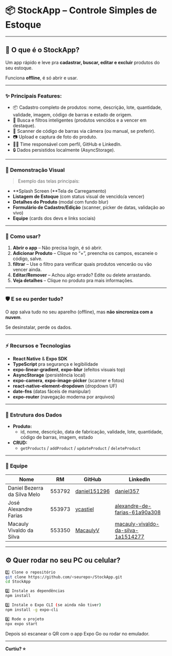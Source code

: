 # 📦 StockApp – Controle Simples de Estoque

---

## 🚀 **O que é o StockApp?**

Um app rápido e leve pra **cadastrar, buscar, editar e excluir** produtos do seu estoque.

Funciona **offline**, é só abrir e usar.

---

### ✨ **Principais Features:**

- 📦 Cadastro completo de produtos: nome, descrição, lote, quantidade, validade, imagem, código de barras e estado de origem.
- 🔎 Busca e filtros inteligentes (produtos vencidos e a vencer em destaque).
- 🤳 Scanner de código de barras via câmera (ou manual, se preferir).
- 📷 Upload e captura de foto do produto.
- 🧑‍💻 Time responsável com perfil, GitHub e LinkedIn.
- 🔒 Dados persistidos localmente (AsyncStorage).

---

### 📲 **Demonstração Visual**

> Exemplo das telas principais:
> 
- **Splash Screen (**Tela de Carregamento)
- **Listagem de Estoque** (com status visual de vencido/a vencer)
- **Detalhes do Produto** (modal com fundo blur)
- **Formulário de Cadastro/Edição** (scanner, picker de datas, validação ao vivo)
- **Equipe** (cards dos devs e links sociais)

---

### 🤳 **Como usar?**

1. **Abrir o app** – Não precisa login, é só abrir.
2. **Adicionar Produto** – Clique no “+”, preencha os campos, escaneie o código, salve.
3. **filtrar** – Use o filtro para verificar quais produtos vencerão ou vão vencer ainda.
4. **Editar/Remover** – Achou algo errado? Edite ou delete arrastando.
5. **Veja detalhes** – Clique no produto pra mais informações.

---

### 🛡️ **E se eu perder tudo?**

O app salva tudo no seu aparelho (offline), mas **não sincroniza com a nuvem**.

Se desinstalar, perde os dados.

---

### ⚡ **Recursos e Tecnologias**

- **React Native** & **Expo SDK**
- **TypeScript** pra segurança e legibilidade
- **expo-linear-gradient**, **expo-blur** (efeitos visuais top)
- **AsyncStorage** (persistência local)
- **expo-camera**, **expo-image-picker** (scanner e fotos)
- **react-native-element-dropdown** (dropdown UF)
- **date-fns** (datas fáceis de manipular)
- **expo-router** (navegação moderna por arquivos)

---

### 💾 **Estrutura dos Dados**

- **Produto:**
    - id, nome, descrição, data de fabricação, validade, lote, quantidade, código de barras, imagem, estado
- **CRUD:**
    - `getProducts` / `addProduct` / `updateProduct` / `deleteProduct`

---

### 👥 **Equipe**

| Nome | RM | GitHub | LinkedIn |
| --- | --- | --- | --- |
| Daniel Bezerra da Silva Melo | 553792 | [daniel151296](https://github.com/Daniel151296) | [daniel357](https://www.linkedin.com/in/daniel357/) |
| José Alexandre Farias | 553973 | [ycastiel](https://github.com/ycastiel) | [alexandre-de-farias-61a90a308](https://www.linkedin.com/in/alexandre-de-farias-61a90a308/) |
| Macauly Vivaldo da Silva | 553350 | [MacaulyV](https://github.com/MacaulyV) | [macauly-vivaldo-da-silva-1a1514277](https://www.linkedin.com/in/macauly-vivaldo-da-silva-1a1514277/) |

---

## ⚙️ **Quer rodar no seu PC ou celular?**

```bash
1️⃣ Clone o repositório
git clone https://github.com/<seurepo>/StockApp.git
cd StockApp

2️⃣ Instale as dependências
npm install

3️⃣ Instale o Expo CLI (se ainda não tiver)
npm install -g expo-cli

4️⃣ Rode o projeto
npx expo start

```

Depois só escanear o QR com o app Expo Go ou rodar no emulador.

---

**Curtiu? ⭐**